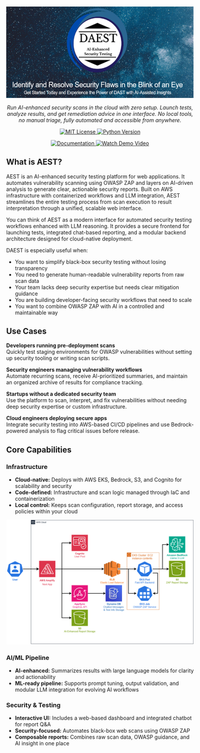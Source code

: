 <p align="center">
  <img src="./docs/images/logo.png" alt="Banner">
</p>

<p align="center">
    <em>Run AI-enhanced security scans in the cloud with zero setup. Launch tests, analyze results, and get remediation advice in one interface. No local tools, no manual triage, fully automated and accessible from anywhere.
    </em>
</p>
<p align="center">
    <a href="./LICENSE">
        <img src="https://img.shields.io/badge/license-MIT-green.svg" alt="MIT License">
    </a>
    <a href="https://www.python.org/downloads/">
        <img src="https://img.shields.io/badge/python-3.7%2B-blue.svg" alt="Python Version">
    </a>
</p>

<p align="center">
   <a href="./docs/README.md" target="_blank">
   <img src="https://img.shields.io/badge/Documentation-Read-green?style=for-the-badge" alt="Documentation">
   </a>
<a href="https://youtu.be/69zGO0BYB2A" target="_blank">
  <img src="https://img.shields.io/badge/Watch%20Demo-Video-blue?style=for-the-badge" alt="Watch Demo Video">
</a>
</p>

## **What is AEST?**

AEST is an AI-enhanced security testing platform for web applications. It automates vulnerability scanning using OWASP ZAP and layers on AI-driven analysis to generate clear, actionable security reports. Built on AWS infrastructure with containerized workflows and LLM integration, AEST streamlines the entire testing process from scan execution to result interpretation through a unified, scalable web interface.

You can think of AEST as a modern interface for automated security testing workflows enhanced with LLM reasoning. It provides a secure frontend for launching tests, integrated chat-based reporting, and a modular backend architecture designed for cloud-native deployment.

DAEST is especially useful when:

- You want to simplify black-box security testing without losing transparency
- You need to generate human-readable vulnerability reports from raw scan data
- Your team lacks deep security expertise but needs clear mitigation guidance
- You are building developer-facing security workflows that need to scale
- You want to combine OWASP ZAP with AI in a controlled and maintainable way


## Use Cases

**Developers running pre-deployment scans**  
Quickly test staging environments for OWASP vulnerabilities without setting up security tooling or writing scan scripts.

**Security engineers managing vulnerability workflows**  
Automate recurring scans, receive AI-prioritized summaries, and maintain an organized archive of results for compliance tracking.

**Startups without a dedicated security team**  
Use the platform to scan, interpret, and fix vulnerabilities without needing deep security expertise or custom infrastructure.


**Cloud engineers deploying secure apps**  
Integrate security testing into AWS-based CI/CD pipelines and use Bedrock-powered analysis to flag critical issues before release.


## **Core Capabilities**

### Infrastructure

- **Cloud-native:** Deploys with AWS EKS, Bedrock, S3, and Cognito for scalability and security  
- **Code-defined:** Infrastructure and scan logic managed through IaC and containerization  
- **Local control:** Keeps scan configuration, report storage, and access policies within your cloud  
  
<p align="center">
  <img src="./docs/images/architectureDiagram.png" alt="Banner">
</p>

### AI/ML Pipeline

- **AI-enhanced:** Summarizes results with large language models for clarity and actionability  
- **ML-ready pipeline:** Supports prompt tuning, output validation, and modular LLM integration for evolving AI workflows  

### Security & Testing

- **Interactive UI:** Includes a web-based dashboard and integrated chatbot for report Q&A 
- **Security-focused:** Automates black-box web scans using OWASP ZAP  
- **Composable reports:** Combines raw scan data, OWASP guidance, and AI insight in one place  

 




